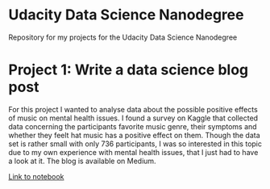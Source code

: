 # Udacity Data Science Nanodegree
Repository for my projects for the Udacity Data Science Nanodegree

# Project 1: Write a data science blog post
For this project I wanted to analyse data about the possible positive effects of music on mental health issues. I found a survey on Kaggle that collected data concerning the participants favorite music genre, their symptoms and whether they feelt hat music has a positive effect on them. Though the data set is rather small with only 736 participants, I was so interested in this topic due to my own experience with mental health issues, that I just had to have a look at it. The blog is available on Medium.

[Link to notebook](https://github.com/Lizella88/udacity_data_science_nanodegree/blob/main/project1/MxMH_analysis.ipynb)
